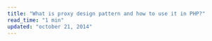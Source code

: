 ```yaml
---
title: "What is proxy design pattern and how to use it in PHP?"
read_time: "1 min"
updated: "october 21, 2014"
---
```


